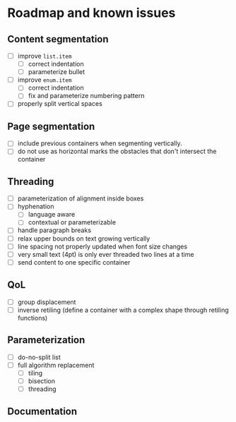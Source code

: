 # Roadmap and known issues

## Content segmentation
- [ ] improve `list.item`
  - [ ] correct indentation
  - [ ] parameterize bullet
- [ ] improve `enum.item`
  - [ ] correct indentation
  - [ ] fix and parameterize numbering pattern
- [ ] properly split vertical spaces

## Page segmentation
- [ ] include previous containers when segmenting vertically.
- [ ] do not use as horizontal marks the obstacles that don't intersect the container

## Threading
- [ ] parameterization of alignment inside boxes
- [ ] hyphenation
  - [ ] language aware
  - [ ] contextual or parameterizable
- [ ] handle paragraph breaks
- [ ] relax upper bounds on text growing vertically
- [ ] line spacing not properly updated when font size changes
- [ ] very small text (4pt) is only ever threaded two lines at a time
- [ ] send content to one specific container

## QoL

- [ ] group displacement
- [ ] inverse retiling (define a container with a complex shape through retiling functions)

## Parameterization

- [ ] do-no-split list
- [ ] full algorithm replacement
  - [ ] tiling
  - [ ] bisection
  - [ ] threading

## Documentation


